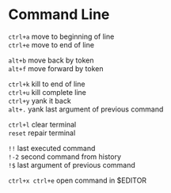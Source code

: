 # Command Line

`ctrl+a` move to beginning of line  
`ctrl+e` move to end of line

`alt+b` move back by token  
`alt+f` move forward by token

`ctrl+k` kill to end of line  
`ctrl+u` kill complete line  
`ctrl+y` yank it back  
`alt+.` yank last argument of previous command

`ctrl+l` clear terminal  
`reset` repair terminal

`!!` last executed command  
`!-2` second command from history  
`!$` last argument of previous command

`ctrl+x ctrl+e` open command in $EDITOR
